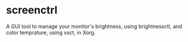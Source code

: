 # screenctrl
A GUI tool to manage your monitor's brightness, using brightnessctl, and color temprature, using xsct, in Xorg.